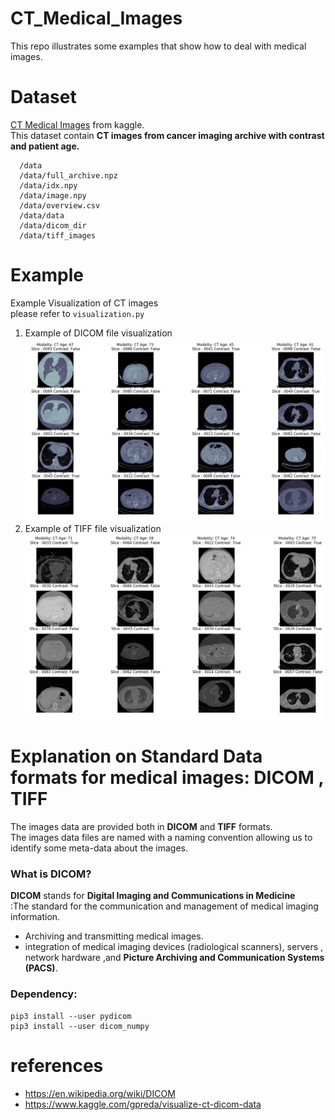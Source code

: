 # CT_Medical_Images
This repo illustrates some examples that show how to deal with medical images.
<br>
# Dataset 
[CT Medical Images](https://www.kaggle.com/kmader/siim-medical-images) from kaggle.<br>
This dataset contain **CT images from cancer imaging archive with contrast and patient age.**
```
  /data
  /data/full_archive.npz
  /data/idx.npy
  /data/image.npy
  /data/overview.csv
  /data/data
  /data/dicom_dir
  /data/tiff_images
```
# Example
Example Visualization of CT images <br>
please refer to `visualization.py`
1. Example of DICOM file visualization 
![dicom_sample](/dicom_sample.png)<br>
2. Example of TIFF file visualization <br>
![tiff_sample](/tiff_sample.png)<br>
# Explanation on Standard Data formats for medical images: DICOM , TIFF 
The images data are provided both in **DICOM** and **TIFF** formats.<br>
The images data files are named with a naming convention allowing us to identify some meta-data about the images.

### What is DICOM?
**DICOM** stands for **Digital Imaging and Communications in Medicine** <br>
:The standard for the communication and management of medical imaging information.<br>
- Archiving and transmitting medical images.<br>
- integration of medical imaging devices (radiological scanners), servers , network hardware ,and **Picture Archiving and Communication Systems (PACS)**.


### Dependency:
  ```
  pip3 install --user pydicom
  pip3 install --user dicom_numpy
  ```

# references
- https://en.wikipedia.org/wiki/DICOM
- https://www.kaggle.com/gpreda/visualize-ct-dicom-data
